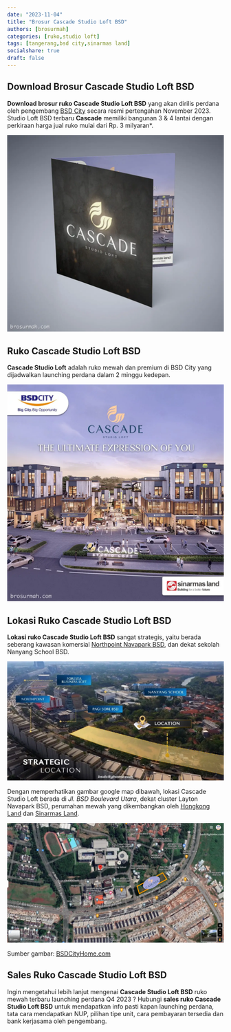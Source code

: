 ```yaml
---
date: "2023-11-04"
title: "Brosur Cascade Studio Loft BSD"
authors: [brosurmah]
categories: [ruko,studio loft]
tags: [tangerang,bsd city,sinarmas land]
socialshare: true
draft: false
---
```


## Download Brosur Cascade Studio Loft BSD
**Download brosur ruko Cascade Studio Loft BSD** yang akan dirilis perdana oleh pengembang [BSD City](https://bsdcity.com#?) secara resmi pertengahan November 2023. Studio Loft BSD terbaru **Cascade** memiliki bangunan 3 & 4 lantai dengan perkiraan harga jual ruko mulai dari Rp. 3 milyaran*.

![brosur cascade studio loft bsd](brosur-cascade-studio-loft-bsd.webp)

## Ruko Cascade Studio Loft BSD
**Cascade Studio Loft** adalah ruko mewah dan premium di BSD City yang dijadwalkan launching perdana dalam 2 minggu kedepan.

![cascade studio loft bsd](cascade-studio-loft-bsd.webp)

## Lokasi Ruko Cascade Studio Loft BSD
**Lokasi ruko Cascade Studio Loft BSD** sangat strategis, yaitu berada seberang kawasan komersial [Northpoint Navapark BSD](https://bsdcityhome.com/project/north-point-at-navapark-bsd/#?), dan dekat sekolah Nanyang School BSD.

![lokasi cascade studio loft bsd](lokasi-cascade-studio-loft.webp)

Dengan memperhatikan gambar google map dibawah, lokasi Cascade Studio Loft berada di *Jl. BSD Boulevard Utara*, dekat cluster Layton Navapark BSD, perumahan mewah yang dikembangkan oleh [Hongkong Land](https://www.hkland.com#?) dan [Sinarmas Land](https://sinarmasland.com#?).

![google map cascade studio loft bsd](google-map-cascade-studio-loft-bsd.webp)

Sumber gambar: [BSDCityHome.com](https://bsdcityhome.com#?)

## Sales Ruko Cascade Studio Loft BSD
Ingin mengetahui lebih lanjut mengenai **Cascade Studio Loft BSD** ruko mewah terbaru launching perdana Q4 2023 ? Hubungi **sales ruko Cascade Studio Loft BSD** untuk mendapatkan info pasti kapan launching perdana, tata cara mendapatkan NUP, pilihan tipe unit, cara pembayaran tersedia dan bank kerjasama oleh pengembang.
